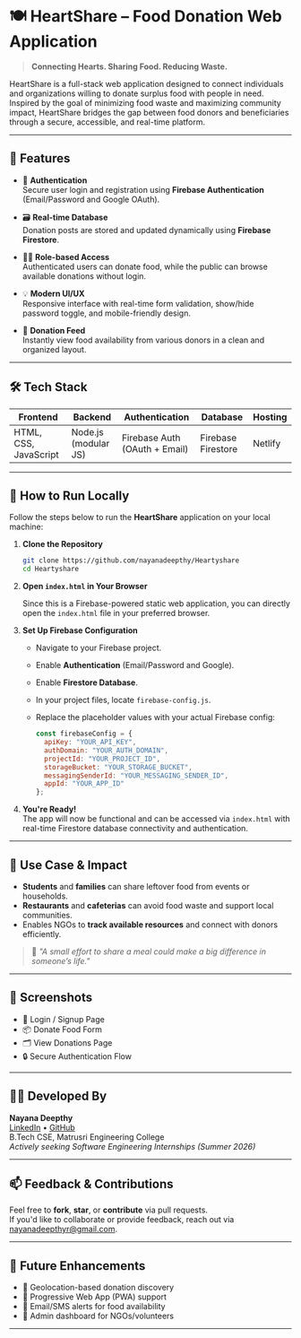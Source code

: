
# 🍽️ HeartShare – Food Donation Web Application

> **Connecting Hearts. Sharing Food. Reducing Waste.**

HeartShare is a full-stack web application designed to connect individuals and organizations willing to donate surplus food with people in need. Inspired by the goal of minimizing food waste and maximizing community impact, HeartShare bridges the gap between food donors and beneficiaries through a secure, accessible, and real-time platform.

---

## 🌟 Features

- 🔐 **Authentication**  
  Secure user login and registration using **Firebase Authentication** (Email/Password and Google OAuth).

- 🗃️ **Real-time Database**  
  Donation posts are stored and updated dynamically using **Firebase Firestore**.

- 🧑‍🍳 **Role-based Access**  
  Authenticated users can donate food, while the public can browse available donations without login.

- 💡 **Modern UI/UX**  
  Responsive interface with real-time form validation, show/hide password toggle, and mobile-friendly design.

- 🔎 **Donation Feed**  
  Instantly view food availability from various donors in a clean and organized layout.

---

## 🛠️ Tech Stack

| Frontend         | Backend           | Authentication    | Database         | Hosting        |
|------------------|-------------------|--------------------|------------------|----------------|
| HTML, CSS, JavaScript | Node.js (modular JS) | Firebase Auth (OAuth + Email) | Firebase Firestore | Netlify |

---

## 🚀 How to Run Locally

Follow the steps below to run the **HeartShare** application on your local machine:

1. **Clone the Repository**

   ```bash
   git clone https://github.com/nayanadeepthy/Heartyshare
   cd Heartyshare
   ```

2. **Open `index.html` in Your Browser**

   Since this is a Firebase-powered static web application, you can directly open the `index.html` file in your preferred browser.

3. **Set Up Firebase Configuration**

   - Navigate to your Firebase project.
   - Enable **Authentication** (Email/Password and Google).
   - Enable **Firestore Database**.
   - In your project files, locate `firebase-config.js`.
   - Replace the placeholder values with your actual Firebase config:

     ```javascript
     const firebaseConfig = {
       apiKey: "YOUR_API_KEY",
       authDomain: "YOUR_AUTH_DOMAIN",
       projectId: "YOUR_PROJECT_ID",
       storageBucket: "YOUR_STORAGE_BUCKET",
       messagingSenderId: "YOUR_MESSAGING_SENDER_ID",
       appId: "YOUR_APP_ID"
     };
     ```

4. **You're Ready!**  
   The app will now be functional and can be accessed via `index.html` with real-time Firestore database connectivity and authentication.

---

## 🎯 Use Case & Impact

- **Students** and **families** can share leftover food from events or households.
- **Restaurants** and **cafeterias** can avoid food waste and support local communities.
- Enables NGOs to **track available resources** and connect with donors efficiently.

> 💬 _"A small effort to share a meal could make a big difference in someone’s life."_  

---

## 📸 Screenshots

<!-- Add real screenshots later -->
- 👤 Login / Signup Page  
- 📦 Donate Food Form  
- 🗂️ View Donations Page  
- 🔒 Secure Authentication Flow

---

## 🧑‍💻 Developed By

**Nayana Deepthy**  
[LinkedIn](https://www.linkedin.com/in/nayana-deepthy/) • [GitHub](https://github.com/NayanaDeepthy06/)  
B.Tech CSE, Matrusri Engineering College  
_Actively seeking Software Engineering Internships (Summer 2026)_

---

## 📫 Feedback & Contributions

Feel free to **fork**, **star**, or **contribute** via pull requests.  
If you'd like to collaborate or provide feedback, reach out via [nayanadeepthyr@gmail.com](mailto:nayanadeepthyr@gmail.com).

---

## 🏁 Future Enhancements

- 📍 Geolocation-based donation discovery  
- 📱 Progressive Web App (PWA) support  
- 🔔 Email/SMS alerts for food availability  
- 🧾 Admin dashboard for NGOs/volunteers

---
